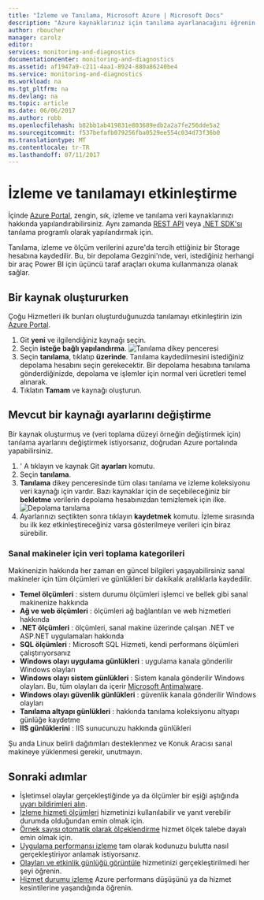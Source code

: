 ```yaml
---
title: "İzleme ve Tanılama, Microsoft Azure | Microsoft Docs"
description: "Azure kaynaklarınız için tanılama ayarlanacağını öğrenin."
author: rboucher
manager: carolz
editor: 
services: monitoring-and-diagnostics
documentationcenter: monitoring-and-diagnostics
ms.assetid: af1947a9-c211-4aa1-8924-880a86240be4
ms.service: monitoring-and-diagnostics
ms.workload: na
ms.tgt_pltfrm: na
ms.devlang: na
ms.topic: article
ms.date: 06/06/2017
ms.author: robb
ms.openlocfilehash: b82bb1ab419831e803689edb2a2a7fe256dde5a2
ms.sourcegitcommit: f537befafb079256fba0529ee554c034d73f36b0
ms.translationtype: MT
ms.contentlocale: tr-TR
ms.lasthandoff: 07/11/2017
---
```

# <a name="enable-monitoring-and-diagnostics"></a>İzleme ve tanılamayı etkinleştirme
İçinde [Azure Portal](https://portal.azure.com), zengin, sık, izleme ve tanılama veri kaynaklarınızı hakkında yapılandırabilirsiniz. Aynı zamanda [REST API](https://msdn.microsoft.com/library/azure/dn931932.aspx) veya [.NET SDK'sı](http://www.nuget.org/packages/Microsoft.Azure.Management.Monitor) tanılama programlı olarak yapılandırmak için.

Tanılama, izleme ve ölçüm verilerini azure'da tercih ettiğiniz bir Storage hesabına kaydedilir. Bu, bir depolama Gezgini'nde, veri, istediğiniz herhangi bir araç Power BI için üçüncü taraf araçları okuma kullanmanıza olanak sağlar.

## <a name="when-you-create-a-resource"></a>Bir kaynak oluştururken
Çoğu Hizmetleri ilk bunları oluşturduğunuzda tanılamayı etkinleştirin izin [Azure Portal](https://portal.azure.com).

1. Git **yeni** ve ilgilendiğiniz kaynağı seçin.
2. Seçin **isteğe bağlı yapılandırma**.
    ![Tanılama dikey penceresi](./media/insights-how-to-use-diagnostics/Insights_CreateTime.png)
3. Seçin **tanılama**, tıklatıp **üzerinde**. Tanılama kaydedilmesini istediğiniz depolama hesabını seçin gerekecektir. Bir depolama hesabına tanılama gönderdiğinizde, depolama ve işlemler için normal veri ücretleri temel alınarak.
4. Tıklatın **Tamam** ve kaynağı oluşturun.

## <a name="change-settings-for-an-existing-resource"></a>Mevcut bir kaynağı ayarlarını değiştirme
Bir kaynak oluşturmuş ve (veri toplama düzeyi örneğin değiştirmek için) tanılama ayarlarını değiştirmek istiyorsanız, doğrudan Azure portalında yapabilirsiniz.

1. ' A tıklayın ve kaynak Git **ayarları** komutu.
2. Seçin **tanılama**.
3. **Tanılama** dikey penceresinde tüm olası tanılama ve izleme koleksiyonu veri kaynağı için vardır. Bazı kaynaklar için de seçebileceğiniz bir **bekletme** verilerin depolama hesabınızdan temizlemek için ilke.
    ![Depolama tanılama](./media/insights-how-to-use-diagnostics/Insights_StorageDiagnostics.png)
4. Ayarlarınızı seçtikten sonra tıklayın **kaydetmek** komutu. İzleme sırasında bu ilk kez etkinleştireceğiniz varsa gösterilmeye verileri için biraz sürebilir.

### <a name="categories-of-data-collection-for-virtual-machines"></a>Sanal makineler için veri toplama kategorileri
Makinenizin hakkında her zaman en güncel bilgileri yaşayabilirsiniz sanal makineler için tüm ölçümleri ve günlükleri bir dakikalık aralıklarla kaydedilir.

* **Temel ölçümleri** : sistem durumu ölçümleri işlemci ve bellek gibi sanal makinenize hakkında
* **Ağ ve web ölçümleri** : ölçümleri ağ bağlantıları ve web hizmetleri hakkında
* **.NET ölçümleri** : ölçümleri, sanal makine üzerinde çalışan .NET ve ASP.NET uygulamaları hakkında
* **SQL ölçümleri** : Microsoft SQL Hizmeti, kendi performans ölçümleri çalıştırıyorsanız
* **Windows olayı uygulama günlükleri** : uygulama kanala gönderilir Windows olayları
* **Windows olayı sistem günlükleri** : Sistem kanala gönderilir Windows olayları. Bu, tüm olayları da içerir [Microsoft Antimalware](http://go.microsoft.com/fwlink/?LinkID=404171&clcid=0x409).
* **Windows olayı güvenlik günlükleri** : güvenlik kanala gönderilir Windows olayları
* **Tanılama altyapı günlükleri** : hakkında tanılama koleksiyonu altyapı günlüğe kaydetme
* **IIS günlüklerini** : IIS sunucunuzu hakkında günlükleri

Şu anda Linux belirli dağıtımları desteklenmez ve Konuk Aracısı sanal makineye yüklenmesi gerekir, unutmayın.

## <a name="next-steps"></a>Sonraki adımlar
* İşletimsel olaylar gerçekleştiğinde ya da ölçümler bir eşiği aştığında [uyarı bildirimleri alın](insights-receive-alert-notifications.md).
* [İzleme hizmeti ölçümleri](insights-how-to-customize-monitoring.md) hizmetinizi kullanılabilir ve yanıt verebilir durumda olduğundan emin olmak için.
* [Örnek sayısı otomatik olarak ölçeklendirme](insights-how-to-scale.md) hizmet ölçek talebe dayalı emin olmak için.
* [Uygulama performansı izleme](../application-insights/app-insights-azure-web-apps.md) tam olarak kodunuzu bulutta nasıl gerçekleştiriyor anlamak istiyorsanız.
* [Olayları ve etkinlik günlüğü görüntüle](insights-debugging-with-events.md) hizmetinizi gerçekleştirilmedi her şeyi öğrenin.
* [Hizmet durumu izleme](insights-service-health.md) Azure performans düşüşünü ya da hizmet kesintilerine yaşandığında öğrenin.


